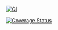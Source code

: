 
[![CI](https://github.com/Joao-Bittencourt/GoodMorningShare_Api/actions/workflows/ci.yml/badge.svg?branch=master)](https://github.com/Joao-Bittencourt/GoodMorningShare_Api/actions/workflows/ci.yml)


[![Coverage Status](https://coveralls.io/repos/github/Joao-Bittencourt/GoodMorningShare_Api/badge.svg?branch=master)](https://coveralls.io/github/Joao-Bittencourt/GoodMorningShare_Api?branch=master)
